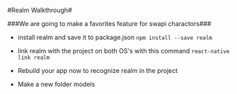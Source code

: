 #Realm Walkthrough#

###We are going to make a favorites feature for swapi charactors###

- install realm and save it to package.json
```npm install --save realm```

- link realm with the project on both OS's with this command
```react-native link realm```

- Rebuild your app now to recognize realm in the project

- Make a new folder models
